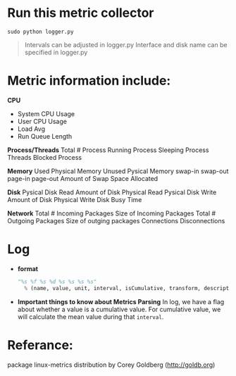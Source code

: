# Run this metric collector
`sudo python logger.py`
> Intervals can be adjusted in logger.py
> Interface and disk name can be specified in logger.py

# Metric information include:
**CPU**
- System CPU Usage
- User CPU Usage
- Load Avg
- Run Queue Length

**Process/Threads**
Total # Process
Running Process
Sleeping Process
Threads
Blocked Process

**Memory**
Used Physical Memory
Unused Pysical Memory
swap-in
swap-out
page-in
page-out
Amount of Swap Space Allocated

**Disk**
Pysical Disk Read
Amount of Disk Physical Read
Pysical Disk Write
Amount of Disk Physical Write
Disk Busy Time

**Network**
Total # Incoming Packages
Size of Incoming Packages
Total # Outgoing Packages
Size of outging packages
Connections
Disconnections

# Log 
- **format**
  ```python
  "%s %f %s %d %s %s %s %s" 
    % (name, value, unit, interval, isCumulative, transform, description, host_name)
  ```
- **Important things to know about Metrics Parsing**
  In log, we have a flag about whether a value is a cumulative value.
  For cumulative value, we will calculate the mean value during that `interval`.

# Referance:
package linux-metrics distribution by Corey Goldberg (http://goldb.org)
